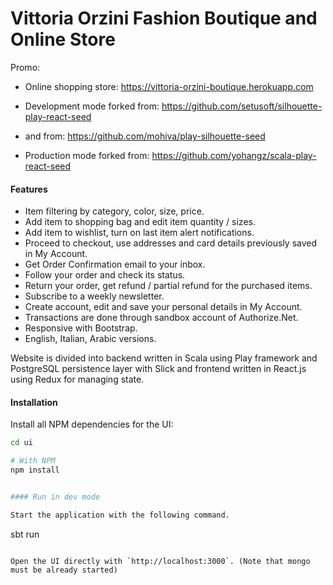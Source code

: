 Vittoria Orzini Fashion Boutique and Online Store
==================================================

Promo:

* Online shopping store: https://vittoria-orzini-boutique.herokuapp.com

* Development mode forked from: https://github.com/setusoft/silhouette-play-react-seed
* and from: https://github.com/mohiva/play-silhouette-seed
* Production mode forked from: https://github.com/yohangz/scala-play-react-seed

#### Features

* Item filtering by category, color, size, price.
* Add item to shopping bag and edit item quantity / sizes.
* Add item to wishlist, turn on last item alert notifications.
* Proceed to checkout, use addresses and card details previously saved in My Account.
* Get Order Confirmation email to your inbox.
* Follow your order and check its status.
* Return your order, get refund / partial refund for the purchased items.
* Subscribe to a weekly newsletter.
* Create account, edit and save your personal details in My Account.
* Transactions are done through sandbox account of Authorize.Net.
* Responsive with Bootstrap.
* English, Italian, Arabic versions.

Website is divided into backend written in Scala using Play framework and PostgreSQL persistence layer with Slick
and frontend written in React.js using Redux for managing state.

#### Installation

Install all NPM dependencies for the UI:

```bash
cd ui

# With NPM
npm install


#### Run in dev mode

Start the application with the following command.

```
sbt run
```

Open the UI directly with `http://localhost:3000`. (Note that mongo must be already started)
